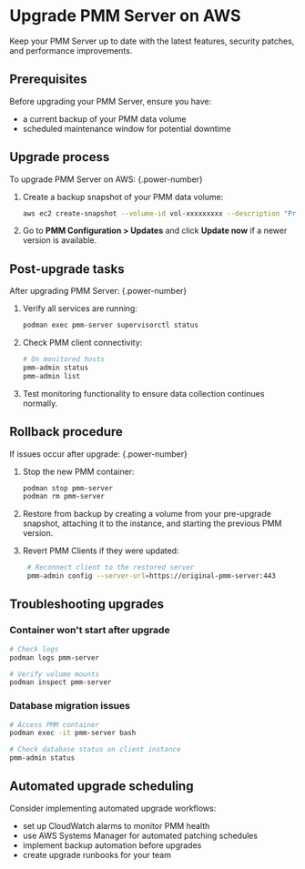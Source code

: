 # Upgrade PMM Server on AWS

Keep your PMM Server up to date with the latest features, security patches, and performance improvements.

## Prerequisites

Before upgrading your PMM Server, ensure you have:

- a current backup of your PMM data volume
- scheduled maintenance window for potential downtime

## Upgrade process

To upgrade PMM Server on AWS: 
{.power-number}

1. Create a backup snapshot of your PMM data volume:

    ```sh
    aws ec2 create-snapshot --volume-id vol-xxxxxxxxx --description "Pre-upgrade backup $(date)"
    ```

2. Go to **PMM Configuration > Updates**  and click **Update now** if a newer version is available.

## Post-upgrade tasks

After upgrading PMM Server:
{.power-number}

1. Verify all services are running:
   ```bash
   podman exec pmm-server supervisorctl status
   ```

2. Check PMM client connectivity:
   ```bash
   # On monitored hosts
   pmm-admin status
   pmm-admin list
   ```
3. Test monitoring functionality to ensure data collection continues normally.


## Rollback procedure

If issues occur after upgrade:
{.power-number}

1. Stop the new PMM container:
   ```bash
   podman stop pmm-server
   podman rm pmm-server
   ```

2. Restore from backup by creating a volume from your pre-upgrade snapshot, attaching it to the instance, and starting the previous PMM version.

3. Revert PMM Clients if they were updated:

   ```bash
    # Reconnect client to the restored server
    pmm-admin config --server-url=https://original-pmm-server:443
   ```

## Troubleshooting upgrades

### Container won't start after upgrade

```bash
# Check logs
podman logs pmm-server

# Verify volume mounts
podman inspect pmm-server
```

### Database migration issues

```bash
# Access PMM container
podman exec -it pmm-server bash

# Check database status on client instance
pmm-admin status
```
## Automated upgrade scheduling

Consider implementing automated upgrade workflows:

- set up CloudWatch alarms to monitor PMM health
- use AWS Systems Manager for automated patching schedules
- implement backup automation before upgrades
- create upgrade runbooks for your team
